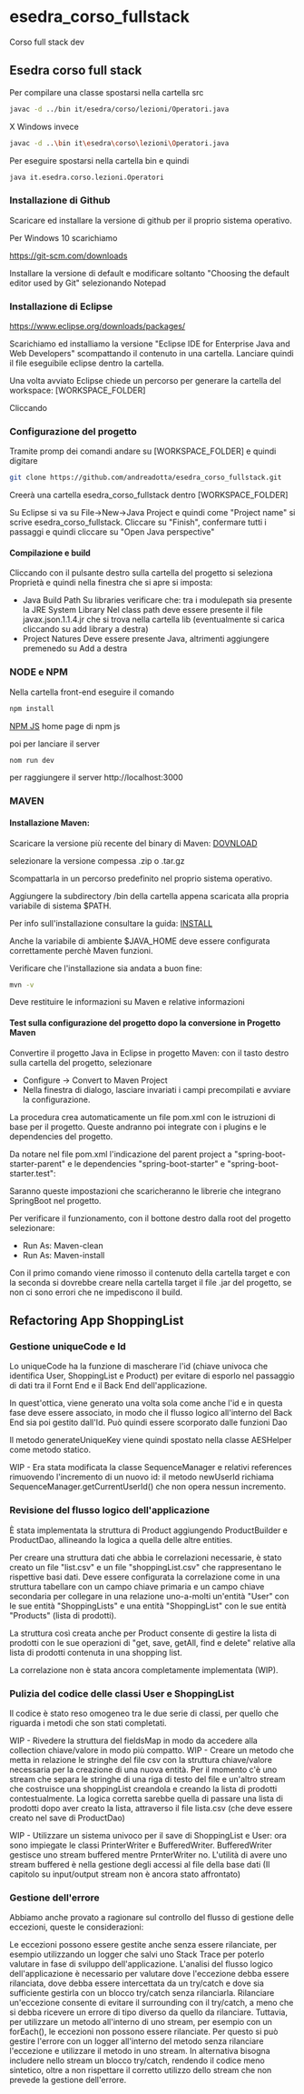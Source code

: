 # esedra_corso_fullstack
Corso full stack dev

## Esedra corso full stack

Per compilare una classe spostarsi nella cartella src

```bash
javac -d ../bin it/esedra/corso/lezioni/Operatori.java
```

X Windows invece

```bash
javac -d ..\bin it\esedra\corso\lezioni\Operatori.java
```


Per eseguire spostarsi nella cartella bin e quindi

```bash
java it.esedra.corso.lezioni.Operatori
```


### Installazione di Github
Scaricare ed installare la versione di github per il proprio sistema operativo.

Per Windows 10 scarichiamo

https://git-scm.com/downloads

Installare la versione di default e modificare soltanto "Choosing the default editor used by Git" selezionando Notepad

### Installazione di Eclipse

https://www.eclipse.org/downloads/packages/

Scarichiamo ed installiamo la versione "Eclipse IDE for Enterprise Java and Web Developers" scompattando il contenuto in una cartella.
Lanciare quindi il file eseguibile eclipse dentro la cartella.

Una volta avviato Eclipse chiede un percorso per generare la cartella del workspace: [WORKSPACE_FOLDER]

Cliccando

### Configurazione del progetto

Tramite promp dei comandi andare su [WORKSPACE_FOLDER] e quindi digitare

```bash
git clone https://github.com/andreadotta/esedra_corso_fullstack.git
```
Creerà una cartella esedra_corso_fullstack dentro [WORKSPACE_FOLDER]

Su Eclipse si va su 
File->New->Java Project 
e quindi come "Project name" si scrive esedra_corso_fullstack.
Cliccare su "Finish", confermare tutti i passaggi e quindi cliccare su "Open Java perspective"

#### Compilazione e build
Cliccando con il pulsante destro sulla cartella del progetto si seleziona Proprietà e quindi nella finestra che si apre si imposta:

- Java Build Path
       Su libraries verificare che: tra i modulepath sia presente la JRE System Library
       Nel class path deve essere presente il file javax.json.1.1.4.jr che si trova nella cartella lib (eventualmente si carica cliccando su add library a destra)
- Project Natures
        Deve essere presente Java, altrimenti aggiungere premenedo su Add a destra

### NODE e NPM
Nella cartella front-end eseguire il comando
```bash
npm install
```
[NPM JS](https://www.npmjs.com/) home page di npm js

poi per lanciare il server
```bash
nom run dev 
```
per raggiungere il server 
http://localhost:3000

### MAVEN
#### Installazione Maven:
Scaricare la versione più recente del binary di Maven: [DOVNLOAD](https://maven.apache.org/download.cgi) 

selezionare la versione compessa .zip o .tar.gz

Scompattarla in un percorso predefinito nel proprio sistema operativo.

Aggiungere la subdirectory /bin della cartella appena scaricata alla propria variabile di sistema $PATH.

Per info sull'installazione consultare la guida: [INSTALL](https://maven.apache.org/install.html)

Anche la variabile di ambiente $JAVA_HOME deve essere configurata correttamente perchè Maven funzioni.

Verificare che l'installazione sia andata a buon fine:
```bash
mvn -v
```
Deve restituire le informazioni su Maven e relative informazioni

#### Test sulla configurazione del progetto dopo la conversione in Progetto Maven

Convertire il progetto Java in Eclipse in progetto Maven: con il tasto destro sulla cartella del progetto, selezionare 
- Configure -> Convert to Maven Project
- Nella finestra di dialogo, lasciare invariati i campi precompilati e avviare la configurazione.

La procedura crea automaticamente un file pom.xml con le istruzioni di base per il progetto. Queste andranno poi integrate con i plugins e le dependencies del progetto.

Da notare nel file pom.xml l'indicazione del parent project a "spring-boot-starter-parent" e le dependencies "spring-boot-starter" e "spring-boot-starter.test":

Saranno queste impostazioni che scaricheranno le librerie che integrano SpringBoot nel progetto.

Per verificare il funzionamento, con il bottone destro dalla root del progetto selezionare:
- Run As: Maven-clean
- Run As: Maven-install

Con il primo comando viene rimosso il contenuto della cartella target e con la seconda si dovrebbe creare nella cartella target il file .jar del progetto, se non ci sono errori che ne impediscono il build.

## Refactoring App ShoppingList

### Gestione uniqueCode e Id

Lo uniqueCode ha la funzione di mascherare l'id (chiave univoca che identifica User, ShoppingList e Product) per evitare di esporlo nel passaggio di dati tra il Fornt End e il Back End dell'applicazione.

In quest'ottica, viene generato una volta sola come anche l'id e in questa fase deve essere associato, in modo che il flusso logico all'interno del Back End sia poi gestito dall'Id. Può quindi essere scorporato dalle funzioni Dao

Il metodo generateUniqueKey viene quindi spostato nella classe AESHelper come metodo statico.

WIP - Era stata modificata la classe SequenceManager e relativi references rimuovendo l'incremento di un nuovo id: il metodo newUserId richiama SequenceManager.getCurrentUserId() che non opera nessun incremento.

### Revisione del flusso logico dell'applicazione

È stata implementata la struttura di Product aggiungendo ProductBuilder e ProductDao, allineando la logica a quella delle altre entities.

Per creare una struttura dati che abbia le correlazioni necessarie, è stato creato un file "list.csv" e un file "shoppingList.csv" che rappresentano le rispettive basi dati. Deve essere configurata la correlazione come in una struttura tabellare con un campo chiave primaria e un campo chiave secondaria per collegare in una relazione uno-a-molti un'entità "User" con le sue entità "ShoppingLists" e una entità "ShoppingList" con le sue entità "Products" (lista di prodotti).

La struttura così creata anche per Product consente di gestire la lista di prodotti con le sue operazioni di "get, save, getAll, find e delete" relative alla lista di prodotti contenuta in una shopping list.

La correlazione non è stata ancora completamente implementata (WIP).

### Pulizia del codice delle classi User e ShoppingList

Il codice è stato reso omogeneo tra le due serie di classi, per quello che riguarda i metodi che son stati completati.

WIP - Rivedere la struttura del fieldsMap in modo da accedere alla collection chiave/valore in modo più compatto.
WIP - Creare un metodo che metta in relazione le stringhe del file csv con la struttura chiave/valore necessaria per la creazione di una nuova entità.
      Per il momento c'è uno stream che separa le stringhe di una riga di testo del file e un'altro stream che costruisce una shoppingList creandola e creando la       lista di prodotti contestualmente. La logica corretta sarebbe quella di passare una lista di prodotti dopo aver creato la lista, attraverso il file               lista.csv (che deve essere creato nel save di ProductDao)

WIP - Utilizzare un sistema univoco per il save di ShoppingList e User: ora sono impiegate le classi PrinterWriter e BufferedWriter.
      BufferedWriter gestisce uno stream buffered mentre PrnterWriter no. L'utilità di avere uno stream buffered è nella gestione degli accessi al file della           base dati  (Il capitolo su input/output stream non è ancora stato affrontato)
 
### Gestione dell'errore

Abbiamo anche provato a ragionare sul controllo del flusso di gestione delle eccezioni, queste le considerazioni:

Le eccezioni possono essere gestite anche senza essere rilanciate, per esempio utilizzando un logger che salvi uno Stack Trace per poterlo valutare in fase di sviluppo dell'applicazione. 
L'analisi del flusso logico dell'applicazione è necessario per valutare dove l'eccezione debba essere rilanciata, dove debba essere intercettata da un try/catch e dove sia sufficiente gestirla con un blocco try/catch senza rilanciarla.
Rilanciare un'eccezione consente di evitare il surrounding con il try/catch, a meno che si debba ricevere un errore di tipo diverso da quello da rilanciare. Tuttavia, per utilizzare un metodo all'interno di uno stream, per esempio con un forEach(), le eccezioni non possono essere rilanciate. Per questo si può gestire l'errore con un logger all'interno del metodo senza rilanciare l'eccezione e utilizzare il metodo in uno stream. In alternativa bisogna includere nello stream un blocco try/catch, rendendo il codice meno sintetico, oltre a non rispettare il corretto utilizzo dello stream che non prevede la gestione dell'errore.

